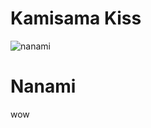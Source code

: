 <!DOCTYPE html>
<head>
<meta charset="UTF-8">
<h1>Kamisama Kiss</h1>
</head>
<!-- Slide Show -->

 <!--  <img class="mySlides" src="kk-nanami-1.jpeg" style= "width:100%"> 
   ![kk-nanami-1](https://github.com/user-attachments/assets/ec80e761-bfd5-4043-a9f8-038345dee06d) -->
<body>
 <div class="carousel">
  <div class="carousel_inner">
   <div class="carousel_item carousel_item__active">
     <img src="image/kk_nanami.md" alt="nanami" class="carousel_img">
       <div class="carousel_caption">
        <h1 class="carousel_title">Nanami</h1>
         <p class="carousel_description">wow</p>
     </div>
 
      
  


</body>
